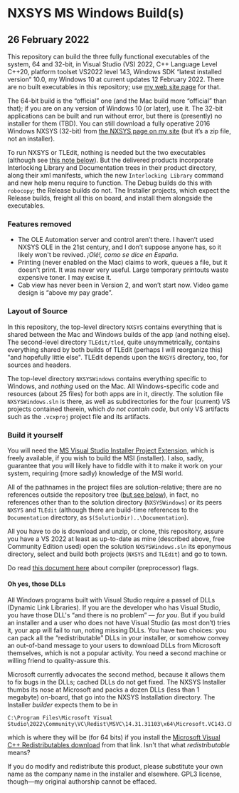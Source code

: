 # NXSYS MS Windows Build(s)
## 26 February 2022

This repository can build the three fully functional executables of the system, 64 and 32-bit, in Visual Studio (VS) 2022, C++ Language Level C++20, platform toolset VS2022 level 143, Windows SDK “latest installed version“ 10.0, my Windows 10 at current updates 12 February 2022.  There are no built executables in this repository; use [my web site page](https://BernardGreenberg.com/Subway) for that.

The 64-bit build is the “official” one (and the Mac build more “official” than that); if you are on any version of Windows 10 (or later), use it.  The 32-bit applications can be built and run without error, but there is (presently) no installer for them (TBD). You can still download a fully operative 2016 Windows NXSYS (32-bit) from [the NXSYS page on my site](https://BernardGreenberg.com/Subway) (but it’s  a zip file, not an installer).

To run NXSYS or TLEdit, nothing is needed but the two executables (although see [this note below](#dlls)). But the delivered products incorporate Interlocking Library and Documentation trees in their product directory, along their xml manifests, which the new `Interlocking Library` command and new help menu require to function.  The Debug builds do this with `robocopy`; the Release builds do not.  The Installer projects, which expect the Release builds, freight all this on board, and install them alongside the executables.

### Features removed

- The OLE Automation server and control aren’t there.  I haven’t used NXSYS OLE in the 21st century, and I don’t suppose anyone has, so it likely won't be revived.  *¡Olé!, como se dice en España*.
- Printing (never enabled on the Mac) claims to work, queues a file, but it doesn't print.  It was never very useful.  Large temporary printouts waste expensive toner. I may excise it.
- Cab view has never been in Version 2, and won’t start now.  Video game design is “above my pay grade”.

### Layout of Source

In this repository, the top-level directory `NXSYS` contains everything that is shared between the Mac and Windows builds of the app (and nothing else).  The second-level directory `TLEdit/tled`, quite unsymmetrically, contains everything shared by both builds of TLEdit (perhaps I will reorganize this) "and hopefully little else".  TLEdit depends upon the `NXSYS` directory, too, for sources and headers.

The top-level directory `NXSYSWindows` contains everything specific to Windows, and *nothing* used on the Mac.  All Windows-specific code and resources (about 25 files) for both apps are in it, directly.  The solution file `NXSYSWindows.sln` is there, as well as subdirectories for the four (current) VS projects contained therein, which *do not contain code*, but only VS artifacts such as the `.vcxproj` project file and its artifacts.


### Build it yourself

You will need the [MS Visual Studio Installer Project Extension](https://marketplace.visualstudio.com/items?itemName=VisualStudioClient.MicrosoftVisualStudio2022InstallerProjects), which is freely available, if you wish to build the MSI (installer). I also, sadly, guarantee that you will likely have to fiddle with it to make it work on your system, requiring (more sadly) knowledge of the MSI world.

All of the pathnames in the project files are solution-relative; there are no references outside the repository tree ([but see below](#dlls)), in fact, no references other than to the solution directory (`NXSYSWindows`) or its peers `NXSYS` and `TLEdit` (although there are build-time references to the `Documentation` directory, as `$(SolutionDir)..\Documentation`).

All you have to do is download and unzip, or clone, this repository, assure you have a VS 2022 at least as up-to-date as mine (described above, free Community Edition used) open the solution `NXSYSWindows.sln` its eponymous directory, select and build both projects (`NXSYS` and `TLEdit`) and go to town. 

Do read [this document here](https://github.com/BernardGreenberg/NXSYS/blob/master/NXSYSWindows/CompilerFlags.md) about compiler (preprocessor) flags.

#### Oh yes, those DLLs
<a id="dlls"></a>

All Windows programs built with Visual Studio require a passel of DLLs (Dynamic Link Libraries).  If you are the developer who has Visual Studio, you have those DLL's “and there is no problem” — *for you*. But if you build an installer and a user who does not have Visual Studio (as most don’t) tries it, your app will fail to run, noting missing DLLs.  You have two choices: you can pack all the “redistributable” DLLs in your installer, or somehow convey an out-of-band message to your users to download DLLs from Microsoft themselves, which is not a popular activity. You need a second machine or willing friend to quality-assure this.

Microsoft currently advocates the second method, because it allows them to fix bugs in the DLLs; cached DLLs do not get fixed.  The NXSYS Installer thumbs its nose at Microsoft and packs a dozen DLLs (less than 1 megabyte) on-board, that go into the NXSYS Installation directory. The Installer *builder* expects them to be in
~~~
C:\Program Files\Microsoft Visual Studio\2022\Community\VC\Redist\MSVC\14.31.31103\x64\Microsoft.VC143.CRT\*.dll
~~~
which is where they will be (for 64 bits) if you install the [Microsoft Visual C++ Redistributables download](https://docs.microsoft.com/en-us/cpp/windows/latest-supported-vc-redist?view=msvc-170) from that link. Isn't that what *redistributable* means?

If you do modify and redistribute this product, please substitute your own name as the company name in the installer and elsewhere.  GPL3 license, though—my original authorship cannot be effaced.

